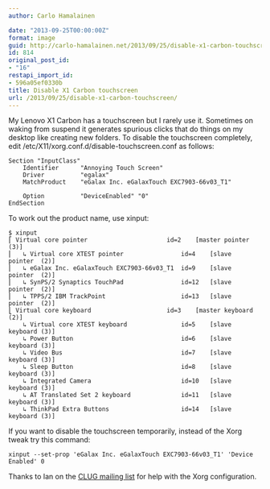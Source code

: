 ```yaml
---
author: Carlo Hamalainen

date: "2013-09-25T00:00:00Z"
format: image
guid: http://carlo-hamalainen.net/2013/09/25/disable-x1-carbon-touchscreen/
id: 814
original_post_id:
- "16"
restapi_import_id:
- 596a05ef0330b
title: Disable X1 Carbon touchscreen
url: /2013/09/25/disable-x1-carbon-touchscreen/
---
```

My Lenovo X1 Carbon has a touchscreen but I rarely use it. Sometimes on waking from suspend it generates spurious clicks that do things on my desktop like creating new folders. To disable the touchscreen completely, edit /etc/X11/xorg.conf.d/disable-touchscreen.conf as follows:

```
Section "InputClass"
    Identifier      "Annoying Touch Screen"
    Driver          "egalax"
    MatchProduct    "eGalax Inc. eGalaxTouch EXC7903-66v03_T1"

    Option          "DeviceEnabled" "0"
EndSection
```

To work out the product name, use xinput: 

```
$ xinput
⎡ Virtual core pointer                      id=2    [master pointer  (3)]
⎜   ↳ Virtual core XTEST pointer                id=4    [slave  pointer  (2)]
⎜   ↳ eGalax Inc. eGalaxTouch EXC7903-66v03_T1  id=9    [slave  pointer  (2)]
⎜   ↳ SynPS/2 Synaptics TouchPad                id=12   [slave  pointer  (2)]
⎜   ↳ TPPS/2 IBM TrackPoint                     id=13   [slave  pointer  (2)]
⎣ Virtual core keyboard                     id=3    [master keyboard (2)]
    ↳ Virtual core XTEST keyboard               id=5    [slave  keyboard (3)]
    ↳ Power Button                              id=6    [slave  keyboard (3)]
    ↳ Video Bus                                 id=7    [slave  keyboard (3)]
    ↳ Sleep Button                              id=8    [slave  keyboard (3)]
    ↳ Integrated Camera                         id=10   [slave  keyboard (3)]
    ↳ AT Translated Set 2 keyboard              id=11   [slave  keyboard (3)]
    ↳ ThinkPad Extra Buttons                    id=14   [slave  keyboard (3)]
```

If you want to disable the touchscreen temporarily, instead of the Xorg tweak try this command: 

    xinput --set-prop 'eGalax Inc. eGalaxTouch EXC7903-66v03_T1' 'Device Enabled' 0

Thanks to Ian on the [CLUG mailing list](https://lists.samba.org/archive/linux/2013-September/032506.html) for help with the Xorg configuration.
